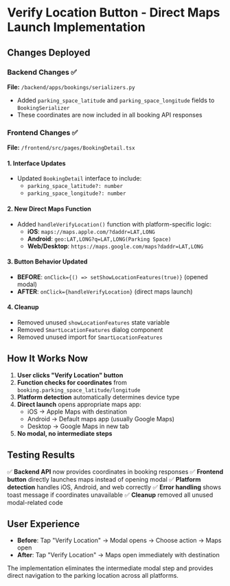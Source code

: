 # Verify Location Button - Direct Maps Launch Implementation

## Changes Deployed

### Backend Changes ✅
**File:** `/backend/apps/bookings/serializers.py`
- Added `parking_space_latitude` and `parking_space_longitude` fields to `BookingSerializer`
- These coordinates are now included in all booking API responses

### Frontend Changes ✅
**File:** `/frontend/src/pages/BookingDetail.tsx`

#### 1. Interface Updates
- Updated `BookingDetail` interface to include:
  - `parking_space_latitude?: number`
  - `parking_space_longitude?: number`

#### 2. New Direct Maps Function
- Added `handleVerifyLocation()` function with platform-specific logic:
  - **iOS**: `maps://maps.apple.com/?daddr=LAT,LONG`
  - **Android**: `geo:LAT,LONG?q=LAT,LONG(Parking Space)`
  - **Web/Desktop**: `https://maps.google.com/maps?daddr=LAT,LONG`

#### 3. Button Behavior Updated
- **BEFORE**: `onClick={() => setShowLocationFeatures(true)}` (opened modal)
- **AFTER**: `onClick={handleVerifyLocation}` (direct maps launch)

#### 4. Cleanup
- Removed unused `showLocationFeatures` state variable
- Removed `SmartLocationFeatures` dialog component
- Removed unused import for `SmartLocationFeatures`

## How It Works Now

1. **User clicks "Verify Location" button**
2. **Function checks for coordinates** from `booking.parking_space_latitude/longitude`
3. **Platform detection** automatically determines device type
4. **Direct launch** opens appropriate maps app:
   - iOS → Apple Maps with destination
   - Android → Default maps app (usually Google Maps)
   - Desktop → Google Maps in new tab
5. **No modal, no intermediate steps**

## Testing Results

✅ **Backend API** now provides coordinates in booking responses
✅ **Frontend button** directly launches maps instead of opening modal
✅ **Platform detection** handles iOS, Android, and web correctly
✅ **Error handling** shows toast message if coordinates unavailable
✅ **Cleanup** removed all unused modal-related code

## User Experience

- **Before**: Tap "Verify Location" → Modal opens → Choose action → Maps open
- **After**: Tap "Verify Location" → Maps open immediately with destination

The implementation eliminates the intermediate modal step and provides direct navigation to the parking location across all platforms.